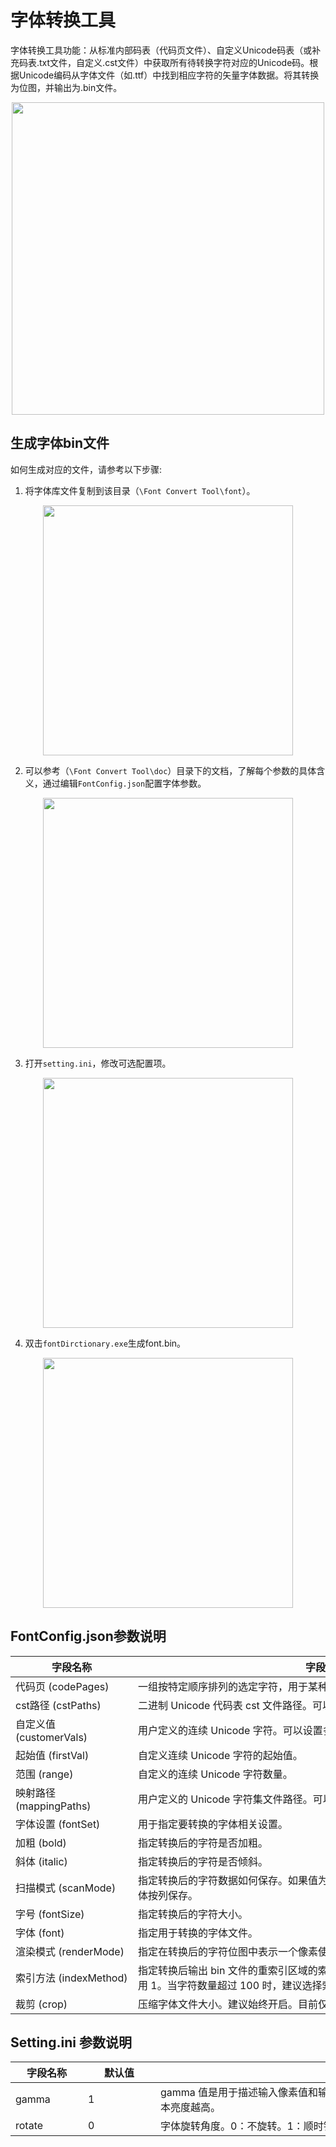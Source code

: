 # 字体转换工具

字体转换工具功能：从标准内部码表（代码页文件）、自定义Unicode码表（或补充码表.txt文件，自定义.cst文件）中获取所有待转换字符对应的Unicode码。根据Unicode编码从字体文件（如.ttf）中找到相应字符的矢量字体数据。将其转换为位图，并输出为.bin文件。

<div style="text-align: center"><img width= "500" src="https://foruda.gitee.com/images/1725358504194067891/e9f8aa2f_13674272.png" ></div>

## 生成字体bin文件
如何生成对应的文件，请参考以下步骤:
1. 将字体库文件复制到该目录（`\Font Convert Tool\font`）。

<div style="text-align: center"><img width= "400" src="https://foruda.gitee.com/images/1718779202121064741/2e5506f6_13408154.png" ></div>

2. 可以参考（`\Font Convert Tool\doc`）目录下的文档，了解每个参数的具体含义，通过编辑`FontConfig.json`配置字体参数。

<div style="text-align: center"><img width= "400" src="https://foruda.gitee.com/images/1724034571057169577/1a91aa47_9325830.png" ></div>

3. 打开`setting.ini`，修改可选配置项。

<div style="text-align: center"><img width= "400" src="https://foruda.gitee.com/images/1724035284336578868/8affdd56_9325830.png" ></div>

4. 双击`fontDirctionary.exe`生成font.bin。

<div style="text-align: center"><img width= "400" src="https://foruda.gitee.com/images/1718779549743952722/46c77609_13408154.png" ></div>

## FontConfig.json参数说明

| 字段名称                  | 字段含义                                                                           |
| -----------------------   | --------------------------------------------------------------------------------- |
| <span style="display:inline-block;width:180px">代码页 (codePages) </span> | <span style="display:inline-block;width:600px">一组按特定顺序排列的选定字符，用于某种语言的文本。可以设置多个。</span> |
| cst路径 (cstPaths)        | 二进制 Unicode 代码表 cst 文件路径。可以设置多个。                                   |
| 自定义值 (customerVals)   | 用户定义的连续 Unicode 字符。可以设置多组。                                          |
| 起始值 (firstVal)         | 自定义连续 Unicode 字符的起始值。                                                   |
| 范围 (range)              | 自定义的连续 Unicode 字符数量。                                                      |
| 映射路径 (mappingPaths)   | 用户定义的 Unicode 字符集文件路径。可以设置多组。                                     |
| 字体设置 (fontSet)        | 用于指定要转换的字体相关设置。                                                       |
| 加粗 (bold)               | 指定转换后的字符是否加粗。                                                           |
| 斜体 (italic)             | 指定转换后的字符是否倾斜。                                                           |
| 扫描模式 (scanMode)       | 指定转换后的字符数据如何保存。如果值为 "H"，字体按行保存；如果值为 "V"，字体按列保存。    |
| 字号 (fontSize)           | 指定转换后的字符大小。                                                               |
| 字体 (font)               | 指定用于转换的字体文件。                                                             |
| 渲染模式 (renderMode)     | 指定在转换后的字符位图中表示一个像素使用的位数。支持 1/2/4/8。                          |
| 索引方法 (indexMethod)    | 指定转换后输出 bin 文件的重索引区域的索引模式，并用 0 填充地址索引；偏移索引用 1。当字符数量超过 100 时，建议选择索引模式 0。 |
| 裁剪 (crop)               | 压缩字体文件大小。建议始终开启。目前仅支持 IndexMethod=0 时的裁剪。                     |

## Setting.ini 参数说明

| <span style="display:inline-block;width:100px">字段名称</span> | <span style="display:inline-block;width:100px">默认值</span> | <span style="display:inline-block;width:600px"> 字段含义</span> |
| ------------ | ------ | ------------------------------------------------------------------------------------ |
| gamma        | 1      | gamma 值是用于描述输入像素值和输出亮度之间非线性关系的参数。该值越大，文本亮度越高。        |
| rotate       | 0      | 字体旋转角度。0：不旋转。1：顺时针旋转 90°。2：逆时针旋转 90°。                           |
